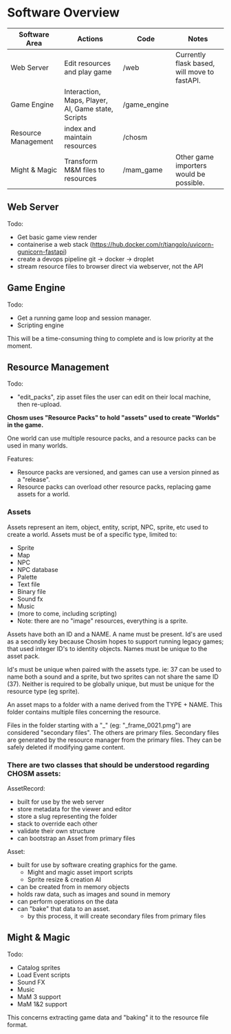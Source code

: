 # Software Overview

| **Software Area**   | **Actions**                                        | **Code**    | **Notes**                                    |
|---------------------|----------------------------------------------------|-------------|----------------------------------------------|
|          Web Server | Edit resources and play game                       | /web        | Currently flask based, will move to fastAPI. |
|         Game Engine | Interaction, Maps, Player, AI, Game state, Scripts | /game_engine |                                              |
| Resource Management | index and maintain resources                       | /chosm      |                                              |
| Might & Magic       | Transform M&M files to resources                   | /mam_game   | Other game importers would be possible.      |

## Web Server
Todo:
  - Get basic game view render
  - containerise a web stack (https://hub.docker.com/r/tiangolo/uvicorn-gunicorn-fastapi)
  - create a devops pipeline git -> docker -> droplet
  - stream resource files to browser direct via webserver, not the API  

## Game Engine
Todo:
  - Get a running game loop and session manager.
  - Scripting engine

This will be a time-consuming thing to complete and is low priority at the moment. 

## Resource Management
Todo:
  - "edit_packs", zip asset files the user can edit on their local machine, then re-upload.  


**Chosm uses "Resource Packs" to hold "assets" used to create "Worlds" in the game.** 

One world can use multiple resource packs, and a resource packs can be used in many worlds.

Features:
  - Resource packs are versioned, and games can use a version pinned as a "release".
  - Resource packs can overload other resource packs, replacing game assets for a world.

### Assets
Assets represent an item, object, entity, script, NPC, sprite, etc used to create a world.
Assets must be of a specific type, limited to:
  - Sprite
  - Map
  - NPC
  - NPC database
  - Palette
  - Text file
  - Binary file
  - Sound fx
  - Music
  - (more to come, including scripting)
  - Note: there are no "image" resources, everything is a sprite.

Assets have both an ID and a NAME. A name must be present. Id's are used as a secondly key because 
Chosim hopes to support running legacy games; that used integer ID's to identity objects. Names 
must be unique to the asset pack.

Id's must be unique when paired with the assets type. ie: 37 can be used to name both 
a sound and a sprite, but two sprites can not share the same ID (37).
Neither is required to be globally unique, but must be unique for the resource type (eg sprite).

An asset maps to a folder with a name derived from the TYPE + NAME.
This folder contains multiple files concerning the resource.

Files in the folder starting with a "_"  (eg: "_frame_0021.pmg") are considered "secondary files". 
The others are primary files. Secondary files are generated by the resource manager 
from the primary files. They can be safely deleted if modifying game content.

### There are two classes that should be understood regarding CHOSM assets: 

AssetRecord:
  - built for use by the web server
  - store metadata for the viewer and editor
  - store a slug representing the folder
  - stack to override each other
  - validate their own structure
  - can bootstrap an Asset from primary files

Asset:
  - built for use by software creating graphics for the game.
    - Might and magic asset import scripts
    - Sprite resize & creation AI
  - can be created from in memory objects
  - holds raw data, such as images and sound in memory
  - can perform operations on the data
  - can "bake" that data to an asset.
    - by this process, it will create secondary files from primary files

## Might & Magic
Todo:
  - Catalog sprites
  - Load Event scripts
  - Sound FX
  - Music
  - MaM 3 support
  - MaM 1&2 support

This concerns extracting game data and "baking" it to the resource file format.  